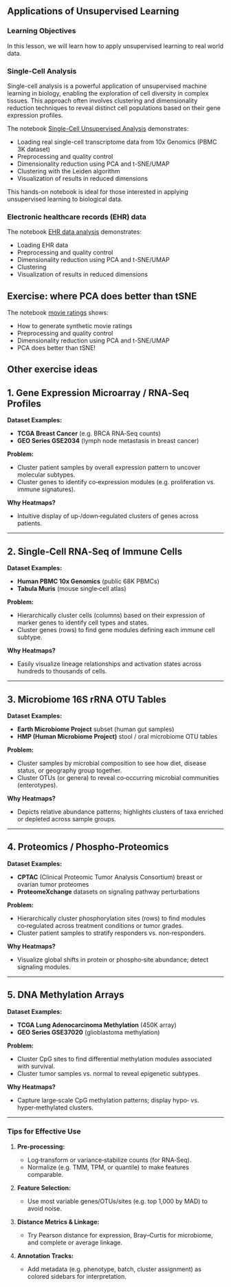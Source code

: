 ## Applications of Unsupervised Learning

### Learning Objectives

In this lesson, we will learn how to apply unsupervised learning to real world data.

### Single-Cell Analysis

Single-cell analysis is a powerful application of unsupervised machine learning in biology, enabling the exploration of cell diversity in complex tissues. This approach often involves clustering and dimensionality reduction techniques to reveal distinct cell populations based on their gene expression profiles.

The notebook [Single-Cell Unsupervised Analysis](https://github.com/neelsoumya/python_machine_learning/blob/main/singlcecell_unsupervised.ipynb) demonstrates:

- Loading real single-cell transcriptome data from 10x Genomics (PBMC 3K dataset)
- Preprocessing and quality control
- Dimensionality reduction using PCA and t-SNE/UMAP
- Clustering with the Leiden algorithm
- Visualization of results in reduced dimensions

This hands-on notebook is ideal for those interested in applying unsupervised learning to biological data.

### Electronic healthcare records (EHR) data

The notebook [EHR data analysis](https://github.com/neelsoumya/python_machine_learning/blob/main/EHR_data_unsupervised_learning.ipynb) demonstrates:

- Loading EHR data
- Preprocessing and quality control
- Dimensionality reduction using PCA and t-SNE/UMAP
- Clustering
- Visualization of results in reduced dimensions


## Exercise: where PCA does better than tSNE

The notebook [movie ratings](https://github.com/neelsoumya/python_machine_learning/blob/main/PCA_movie_ratings.ipynb) shows:

- How to generate synthetic movie ratings
- Preprocessing and quality control
- Dimensionality reduction using PCA and t-SNE/UMAP
- PCA does better than tSNE!


## Other exercise ideas

## 1. Gene Expression Microarray / RNA‑Seq Profiles

**Dataset Examples:**
- **TCGA Breast Cancer** (e.g. BRCA RNA‑Seq counts)  
- **GEO Series GSE2034** (lymph node metastasis in breast cancer)  

**Problem:**
- Cluster patient samples by overall expression pattern to uncover molecular subtypes.
- Cluster genes to identify co‑expression modules (e.g. proliferation vs. immune signatures).

**Why Heatmaps?**
- Intuitive display of up‑/down‑regulated clusters of genes across patients.

---

## 2. Single‑Cell RNA‑Seq of Immune Cells

**Dataset Examples:**
- **Human PBMC 10x Genomics** (public 68K PBMCs)  
- **Tabula Muris** (mouse single‑cell atlas)  

**Problem:**
- Hierarchically cluster cells (columns) based on their expression of marker genes to identify cell types and states.
- Cluster genes (rows) to find gene modules defining each immune cell subtype.

**Why Heatmaps?**
- Easily visualize lineage relationships and activation states across hundreds to thousands of cells.

---

## 3. Microbiome 16S rRNA OTU Tables

**Dataset Examples:**
- **Earth Microbiome Project** subset (human gut samples)  
- **HMP (Human Microbiome Project)** stool / oral microbiome OTU tables  

**Problem:**
- Cluster samples by microbial composition to see how diet, disease status, or geography group together.
- Cluster OTUs (or genera) to reveal co‑occurring microbial communities (enterotypes).

**Why Heatmaps?**
- Depicts relative abundance patterns; highlights clusters of taxa enriched or depleted across sample groups.

---

## 4. Proteomics / Phospho‑Proteomics

**Dataset Examples:**
- **CPTAC** (Clinical Proteomic Tumor Analysis Consortium) breast or ovarian tumor proteomes  
- **ProteomeXchange** datasets on signaling pathway perturbations  

**Problem:**
- Hierarchically cluster phosphorylation sites (rows) to find modules co‑regulated across treatment conditions or tumor grades.
- Cluster patient samples to stratify responders vs. non‑responders.

**Why Heatmaps?**
- Visualize global shifts in protein or phospho‑site abundance; detect signaling modules.

---

## 5. DNA Methylation Arrays

**Dataset Examples:**
- **TCGA Lung Adenocarcinoma Methylation** (450K array)  
- **GEO Series GSE37020** (glioblastoma methylation)  

**Problem:**
- Cluster CpG sites to find differential methylation modules associated with survival.
- Cluster tumor samples vs. normal to reveal epigenetic subtypes.

**Why Heatmaps?**
- Capture large‑scale CpG methylation patterns; display hypo‑ vs. hyper‑methylated clusters.

---

### Tips for Effective Use

1. **Pre‑processing:**
   - Log‑transform or variance‑stabilize counts (for RNA‑Seq).
   - Normalize (e.g. TMM, TPM, or quantile) to make features comparable.

2. **Feature Selection:**
   - Use most variable genes/OTUs/sites (e.g. top 1,000 by MAD) to avoid noise.

3. **Distance Metrics & Linkage:**
   - Try Pearson distance for expression, Bray–Curtis for microbiome, and complete or average linkage.

4. **Annotation Tracks:**
   - Add metadata (e.g. phenotype, batch, cluster assignment) as colored sidebars for interpretation.
